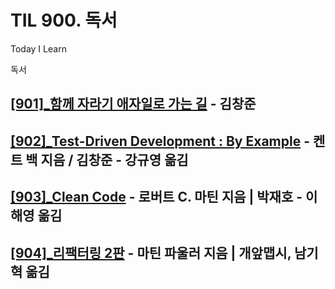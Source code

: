 # TIL 900. 독서
Today I Learn

독서

## [[901]_함께 자라기 애자일로 가는 길](https://github.com/JuniorMSG/TIL/tree/main/900_%EB%8F%85%EC%84%9C/%5B901%5D_%20%ED%95%A8%EA%BB%98%20%EC%9E%90%EB%9D%BC%EA%B8%B0%20%EC%95%A0%EC%9E%90%EC%9D%BC%EB%A1%9C%20%EA%B0%80%EB%8A%94%20%EA%B8%B8) - 김창준
## [[902]_Test-Driven Development : By Example](https://github.com/JuniorMSG/TIL/tree/main/900_%EB%8F%85%EC%84%9C/%5B902%5D_Test-Driven%20Development%20By%20Example) - 켄트 백 지음 / 김창준 - 강규영 옮김
## [[903]_Clean Code](https://github.com/JuniorMSG/TIL/tree/main/900_%EB%8F%85%EC%84%9C/%5B903%5D_Clean%20Code) - 로버트 C. 마틴 지음 | 박재호 - 이해영 옮김
## [[904]_리팩터링 2판](https://github.com/JuniorMSG/TIL/tree/main/900_%EB%8F%85%EC%84%9C/%5B904%5D_%EB%A6%AC%ED%8C%A9%ED%86%A0%EB%A7%81%202%ED%8C%90) - 마틴 파울러 지음 | 개앞맵시, 남기혁 옮김
